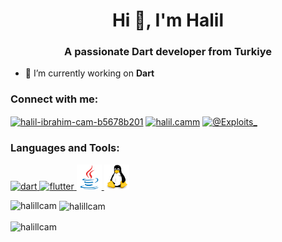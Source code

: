 
<h1 align="center">Hi 👋, I'm Halil</h1>
<h3 align="center">A passionate Dart developer from Turkiye</h3>

- 🔭 I’m currently working on **Dart**

<h3 align="left">Connect with me:</h3>
<p align="left">
<a href="https://linkedin.com/in/halil-ibrahim-cam-b5678b201" target="blank"><img align="center" src="https://raw.githubusercontent.com/rahuldkjain/github-profile-readme-generator/master/src/images/icons/Social/linked-in-alt.svg" alt="halil-ibrahim-cam-b5678b201" height="30" width="40" /></a>
<a href="https://instagram.com/halil.camm" target="blank"><img align="center" src="https://raw.githubusercontent.com/rahuldkjain/github-profile-readme-generator/master/src/images/icons/Social/instagram.svg" alt="halil.camm" height="30" width="40" /></a>
<a href="https://www.youtube.com/c/@exploits_" target="blank"><img align="center" src="https://raw.githubusercontent.com/rahuldkjain/github-profile-readme-generator/master/src/images/icons/Social/youtube.svg" alt="@Exploits_" height="30" width="40" /></a>
</p>

<h3 align="left">Languages and Tools:</h3>
<p align="left"> <a href="https://dart.dev" target="_blank" rel="noreferrer"> <img src="https://www.vectorlogo.zone/logos/dartlang/dartlang-icon.svg" alt="dart" width="40" height="40"/> </a> <a href="https://flutter.dev" target="_blank" rel="noreferrer"> <img src="https://www.vectorlogo.zone/logos/flutterio/flutterio-icon.svg" alt="flutter" width="40" height="40"/> </a> <a href="https://www.java.com" target="_blank" rel="noreferrer"> <img src="https://raw.githubusercontent.com/devicons/devicon/master/icons/java/java-original.svg" alt="java" width="40" height="40"/> </a> <a href="https://www.linux.org/" target="_blank" rel="noreferrer"> <img src="https://raw.githubusercontent.com/devicons/devicon/master/icons/linux/linux-original.svg" alt="linux" width="40" height="40"/> </a> </p>

<p><img align="left" src="https://github-readme-stats.vercel.app/api/top-langs?username=halillcam&show_icons=true&locale=en&layout=compact" alt="halillcam" /></p>

<p>&nbsp;<img align="center" src="https://github-readme-stats.vercel.app/api?username=halillcam&show_icons=true&locale=en" alt="halillcam" /></p>

<p><img align="center" src="https://github-readme-streak-stats.herokuapp.com/?user=halillcam&" alt="halillcam" /></p>

